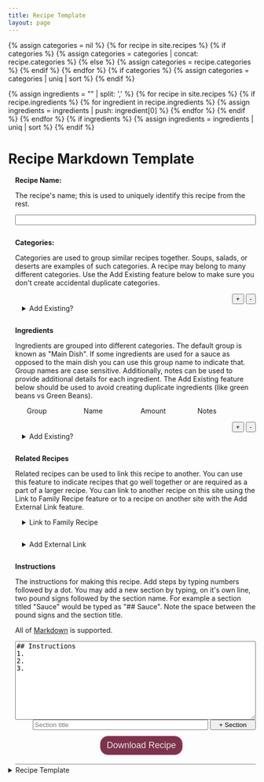 ```yaml
---
title: Recipe Template
layout: page
---
```

{% assign categories = nil %}
{% for recipe in site.recipes %}
{% if categories %}
    {% assign categories = categories | concat: recipe.categories %}
{% else %}
    {% assign categories = recipe.categories %}
{% endif %}
{% endfor %}
{% if categories %}
{% assign categories = categories | uniq | sort %}
{% endif %}

{% assign ingredients = "" | split: ',' %}
{% for recipe in site.recipes %}
    {% if recipe.ingredients %}
    {% for ingredient in recipe.ingredients %}
        {% assign ingredients = ingredients | push: ingredient[0] %}
    {% endfor %}
    {% endif %}
{% endfor %}
{% if ingredients %}
{% assign ingredients = ingredients | uniq | sort %}
{% endif %}

<h1>Recipe Markdown Template</h1>
<div style="margin-left: 1em; margin-bottom: 3px; padding-bottom: 6px; border-bottom: 1px solid grey">
    <p>
    </p>
    <label><strong>Recipe Name:</strong></label>
    <p>The recipe's name; this is used to uniquely identify this recipe from the rest.</p>
    <input id="wizard.name" style="width: 100%; margin-bottom: 2em;">
    <label><strong>Categories:</strong></label>
    <p>Categories are used to group similar recipes together. Soups, salads, or deserts are examples of such categories. A recipe may belong to many different categories. Use the Add Existing feature below to make sure you don't create accidental duplicate categories.</p>
    <ol id="wizard.categories">
    </ol>
    <div style="text-align: right">
        <button onclick="wizard.categories.add()">+</button>
        <button onclick="wizard.categories.remove()">-</button>
    </div>
    <details style="margin-left: 1em; margin-right: 1em; margin-bottom: 2em;">
        <summary>Add Existing?</summary>
        <div>
        {% for cat in categories %}
        <button onclick="wizard.categories.addExisting('{{cat}}')">{{cat}}</button>
        {% endfor %}
        </div>
    </details>
    <label><strong>Ingredients</strong></label>
    <p>Ingredients are grouped into different categories. The default group is known as "Main Dish". If some ingredients are used for a sauce as opposed to the main dish you can use this group name to indicate that. Group names are case sensitive. Additionally, notes can be used to provide additional details for each ingredient. The Add Existing feature below should be used to avoid creating duplicate ingredients (like green beans vs Green Beans).</p>
    <ol id="wizard.ingredients" start=0 type=1>
        <li style="list-style-type: none;">
            <div style="width: 24%; display: inline-block;">Group</div>
            <div style="width: 24%; display: inline-block;">Name</div>
            <div style="width: 24%; display: inline-block;">Amount</div>
            <div style="width: 24%; display: inline-block;">Notes</div>
        </li>
    </ol>
    <div style="text-align: right">
        <button onclick="wizard.ingredients.add()">+</button>
        <button onclick="wizard.ingredients.remove()">-</button>
    </div>
    <datalist id="ingredients">
    {% for i in ingredients %}
        <option value="{{i}}"></option>
    {% endfor %}
    </datalist>
    <details style="margin-left: 1em; margin-right: 1em; margin-bottom: 2em;">
        <summary>Add Existing?</summary>
        <div>
        {% for i in ingredients %}
        <button onclick="wizard.ingredients.addExisting('{{i}}', '', '')">{{i}}</button>
        {% endfor %}
        </div>
    </details>
    <label><strong>Related Recipes</strong></label>
    <p>Related recipes can be used to link this recipe to another. You can use this feature to indicate recipes that go well together or are required as a part of a larger recipe. You can link to another recipe on this site using the Link to Family Recipe feature or to a recipe on another site with the Add External Link feature.</p>
    <div id="wizard.links"></div>
    <details style="margin-left: 1em; margin-right: 1em; margin-bottom: 2em;">
        <summary>Link to Family Recipe</summary>
        <div>
        {% for recipe in site.recipes %}
        <button onclick="wizard.links.add('{{ recipe.title }}', '{{ recipe.url | prepend: site.baseurl}}')">{{ recipe.title }}</button>
        {% endfor %}
        </div>
    </details>
    <details style="margin-left: 1em; margin-right: 1em; margin-bottom: 2em;">
        <summary>Add External Link</summary>
        <div>
        <p>Type the URL of the recipe here and press the ADD button.</p>
        <input id="wizard.links.externalUrl" placeholder="https://www.example.recipe.com">
        <div style="text-align: right"><button onclick="wizard.links.addExtern()">Add</button></div>
        </div>
    </details>
    <label><strong>Instructions</strong></label>
    <p>The instructions for making this recipe. Add steps by typing numbers followed by a dot. You may add a new section by typing, on it's own line, two pound signs followed by the section name. For example a section titled "Sauce" would be typed as "## Sauce". Note the space between the pound signs and the section title. </p>
    <p>All of <a target="_blank" href="https://www.markdownguide.org/basic-syntax/">Markdown</a> is supported.</p>
    <textarea id="wizard.instructions" style="resize: vertical; width:100%; min-height: 12em;">
## Instructions
1. 
2.
3.</textarea>
    <div style="text-align: right">
        <input style="width: calc(100% - 10em); display: inline;" id="wizard.instructions.sectionTitle" placeholder="Section title">
        <button style="width: 7em; display: inline;" onclick="wizard.instructions.addSection()">+ Section</button>
    </div>
    <div style="text-align: center; padding: 12px; width: 100%;">
        <button style="background-color: #7c334f; color: #ece4d8; border: 1px solid #c7556c; border-radius: 16px; font-size: large; padding: 8px 12px;" onclick="wizard.downloadMd();">Download Recipe</button>
    </div>
</div>

<details>
    <summary>Recipe Template</summary>
    <div>
        <p>
            The following is a <a href="https://www.markdownguide.org/basic-syntax/" target="_blank">markdown</a> template to creating recipes compatible with this site. Simply copy this and save it as a plain text file. 
        </p>
        <textarea  id="result" style="resize: vertical; width:100%; min-height: 32em;"></textarea >
        <div style="text-align: center; padding: 12px; width: 100%;">
            <button style="background-color: #7c334f; color: #ece4d8; border: 1px solid #c7556c; border-radius: 16px; font-size: large; padding: 8px 12px;" onclick="wizard.updateMd();">Update Template from Recipe</button>
        </div>
    </div>
</details>

<script>
    var wizard = {
        getMd: function() {
            var cats = this.categories.get();
            var catstring = "";
            for (var i = 0; i < cats.length; i++) {
                catstring += "- " + cats[i] + "\n";
            }
            var is = this.ingredients.get();
            const ingredient_groups = is.reduce((groups, item) => {
                var group = (groups[item.group] || []);
                group.push(item);
                groups[item.group] = group;
                return groups;
            }, {});
            var istring = "";
            for (const group in ingredient_groups) {
                var items = ingredient_groups[group];
                console.log(items);
                for (var j = 0; j < items.length; j++) {
                    var item = items[j];
                    istring += "  " + item.name + ": \n";
                    istring += "    amount: " + item.amount + "\n";
                    istring += "    notes: " + item.notes + "\n";
                    istring += "    group: " + item.group + "\n";
                }
            }
            var links = this.links.get();
            var linkstring = "";
            for (var i = 0; i < links.length; i++) {
                linkstring += "  " + links[i].name + ": " + links[i].url + "\n";
            }
return `---
title: ${this.getName()}
categories:
${catstring}
links:
${linkstring}
ingredients:
${istring}
---
${this.instructions.get()}`;
        },
        updateMd: function() {
            var md = this.getMd();

            document.getElementById("result").value = md;
        },
        downloadMd: function() {
            var filename = this.getName() + ".md";
            var text = this.getMd();

            var element = document.createElement('a');
            element.setAttribute('href', 'data:text/plain;charset=utf-8,' + encodeURIComponent(text));
            element.setAttribute('download', filename);
            element.style.display = 'none';
            document.body.appendChild(element);

            element.click();

            document.body.removeChild(element)
        },
        getName: function() {
            return document.getElementById("wizard.name").value;
        },
        instructions:{
            get : function() {
                return document.getElementById("wizard.instructions").value;
            },
            addSection: function() {
                var doc = document.getElementById("wizard.instructions");
                var name = document.getElementById("wizard.instructions.sectionTitle").value;
                var prev = doc.value;
                var next = prev + "\n\n" + "## " + name + "\n1.\n2.\n3.";
                doc.value = next;
            }
        },
        categories: {
            add: function() {
                var cats = document.getElementById("wizard.categories");
                var li = document.createElement("li");
                li.innerHTML = "<input style=\"width:100%;\">";
                cats.appendChild(li);
                return li;
            },
            remove: function() {
                var select = document.getElementById("wizard.categories");
                select.removeChild(select.lastChild);
            },
            addExisting: function(name) {
                var cats = document.getElementById("wizard.categories");
                var li = document.createElement("li");
                li.innerHTML = "<input style=\"width:100%;\" value=" + name + ">";
                cats.appendChild(li);
                return li;
            },
            get: function() {
                var cats = document.getElementById("wizard.categories");
                var listOfCats = cats.querySelectorAll("input");
                var finalList = [];
                if (listOfCats) {
                    for (var i = 0; i < listOfCats.length; i++) {
                        var c = listOfCats[i].value;
                        if (c == null || c == "") {
                            continue;
                        } 
                        finalList.push(c);
                    }
                }
                return finalList;
            }
        },
        ingredients: {
            add: function(){
                var cats = document.getElementById("wizard.ingredients");
                var li = document.createElement("li");
                var div0 = document.createElement("div");
                var groupInput = document.createElement("input");
                groupInput.value = "Main Dish"
                groupInput.style.width = "100%";
                div0.style.width = "24%";
                div0.style.display = "inline-block";
                div0.appendChild(groupInput);
                li.appendChild(div0);
                var div1 = document.createElement("div");
                div1.style.width = "24%";
                div1.style.display = "inline-block";
                div1.innerHTML = "<input list=\"ingredients\" style=\"width:100%;\">";
                li.appendChild(div1);
                var div2 = document.createElement("div");
                div2.style.width = "24%";
                div2.style.display = "inline-block";
                div2.innerHTML = "<input style=\"width:100%;\">";
                li.appendChild(div2);
                var div3 = document.createElement("div");
                div3.style.width = "24%";
                div3.style.display = "inline-block";
                var lastInput = document.createElement("input");
                lastInput.style.width = "100%";
                lastInput.onkeydown = function(evt) {
                    if (evt.key === "Tab") {
                        wizard.ingredients.add();
                    }
                };
                div3.appendChild(lastInput);
                li.appendChild(div3);
                cats.appendChild(li);
                return li;
            },
            remove: function() {
                var select = document.getElementById("wizard.ingredients");
                if (select.childElementCount > 1) {
                    select.removeChild(select.lastChild);
                }
            },
            addExisting: function(name, amount, note){
                var cats = document.getElementById("wizard.ingredients");
                var li = document.createElement("li");
                li.innerHTML = 
`<div style="width: 24%; display: inline-block;"><input style=\"width:100%;\" value=\"Main Dish\"></div>
<div style="width: 24%; display: inline-block;"><input style=\"width:100%;\" value=\"${name}\"></div>
<div style="width: 24%; display: inline-block;"><input style=\"width:100%;\" value=\"${amount}\"></div>
<div style="width: 24%; display: inline-block;"><input style=\"width:100%;\" value=\"${note}\"></div>`;
                cats.appendChild(li);
                return li;
            },
            get: function() {
                var cats = document.getElementById("wizard.ingredients");
                var listOfCats = cats.querySelectorAll("li");
                var finalList = [];
                if (listOfCats) {
                    for (var i = 1; i < listOfCats.length; i++) {
                        var row = listOfCats[i];
                        var inputs = row.querySelectorAll("input");
                        
                        if (inputs == null || inputs.length < 1)
                            continue;

                        var group = inputs[0].value;

                        var name = inputs[1].value;
                        if (name == null || name == "") {
                            continue;
                        } 
                        var amt = "";
                        var inst = "";
                        if (inputs.length >= 3) {
                            amt = inputs[2].value;
                        }
                        if (inputs.length >= 4) {
                            inst = inputs[3].value;
                        }
                        
                        finalList.push({
                            name: name,
                            amount: amt,
                            notes: inst,
                            group: group
                        });
                    }
                }
                return finalList;
            }
        },
        links: {
            get: function() {
                var result = [];
                var links = document.getElementById("wizard.links");
                var children = links.childNodes;
                for(var j = 0; j < children.length; j++){
                    var a = children[j].getElementsByTagName("a");
                    for (var i = 0; i < a.length; i++) {
                        result.push(
                            {
                                name: a[i].innerText,
                                url: a[i].href
                            }
                        );
                    }
                }
                return result;
            },
            add: function(name, url) {
                var links = document.getElementById("wizard.links");
                var span = document.createElement("span");
                span.style.padding = "8px 12px";
                var del = document.createElement("button");
                del.innerText = "x";
                del.style.padding = "0";
                span.appendChild(del);
                del.onclick = () => wizard.links.remove(span);
                var a = document.createElement("a");
                a.innerText = name;
                a.href = url;
                span.appendChild(a);
                links.appendChild(span);
            },
            addExtern: function() {
                var url = document.getElementById("wizard.links.externalUrl").value.trim();
                if (url != "") {
                    wizard.links.add(url, url);
                }
            },
            remove: function(el) {
                el.remove();
            }
        }
    };
    window.wizard = wizard;
</script>